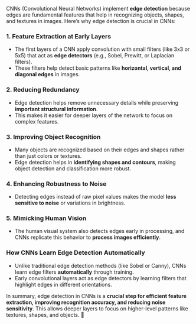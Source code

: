 CNNs (Convolutional Neural Networks) implement **edge detection** because edges are fundamental features that help in recognizing objects, shapes, and textures in images. Here’s why edge detection is crucial in CNNs:  

### 1. **Feature Extraction at Early Layers**  
   - The first layers of a CNN apply convolution with small filters (like 3x3 or 5x5) that act as **edge detectors** (e.g., Sobel, Prewitt, or Laplacian filters).
   - These filters help detect basic patterns like **horizontal, vertical, and diagonal edges** in images.

### 2. **Reducing Redundancy**  
   - Edge detection helps remove unnecessary details while preserving **important structural information**.
   - This makes it easier for deeper layers of the network to focus on complex features.

### 3. **Improving Object Recognition**  
   - Many objects are recognized based on their edges and shapes rather than just colors or textures.
   - Edge detection helps in **identifying shapes and contours**, making object detection and classification more robust.

### 4. **Enhancing Robustness to Noise**  
   - Detecting edges instead of raw pixel values makes the model **less sensitive to noise** or variations in brightness.

### 5. **Mimicking Human Vision**  
   - The human visual system also detects edges early in processing, and CNNs replicate this behavior to **process images efficiently**.

### **How CNNs Learn Edge Detection Automatically**  
   - Unlike traditional edge detection methods (like Sobel or Canny), CNNs learn edge filters **automatically** through training.
   - Early convolutional layers act as edge detectors by learning filters that highlight edges in different orientations.

In summary, edge detection in CNNs is a **crucial step for efficient feature extraction, improving recognition accuracy, and reducing noise sensitivity**. This allows deeper layers to focus on higher-level patterns like textures, shapes, and objects. 🚀
